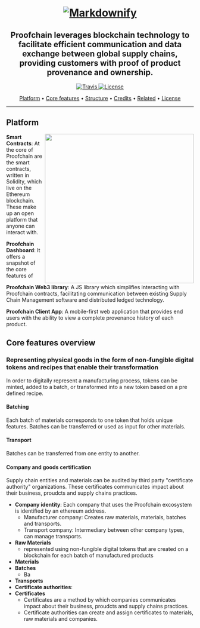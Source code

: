 <h1 align="center">
  <br>
  <a href="proofchain.alexcambose.ro"><img src="https://i.imgur.com/Rsdo4OA.png" alt="Markdownify"></a>
</h1>
<h2 align="center" width="300">Proofchain leverages blockchain technology to facilitate efficient communication and data exchange between global supply chains, providing customers with proof of product provenance and ownership.</h2>

<p align="center">
  <a href="https://www.travis-ci.com/alexcambose/proofchain">
    <img src="https://www.travis-ci.com/alexcambose/proofchain.svg?branch=master"
         alt="Travis">
  </a>
  <a href="https://lbesson.mit-license.org">
    <img src="https://img.shields.io/badge/License-MIT-blue.svg"
         alt="License">
  </a>
</p>

<p align="center">
  <a href="#platform">Platform</a> •
  <a href="#core-features">Core features</a> •
  <a href="#download">Structure</a> •
  <a href="#credits">Credits</a> •
  <a href="#related">Related</a> •
  <a href="#license">License</a>
</p>

---

## Platform

<img align="right" width="400" src="https://imgur.com/tTHFr37.png">

**Smart Contracts**: At the core of Proofchain are the smart contracts, written in Solidity, which live on the Ethereum blockchain. These make up an open platform that anyone can interact with.

**Proofchain Dashboard**: It offers a snapshot of the core features of

**Proofchain Web3 library**: A JS library which simplifies interacting with Proofchain contracts, facilitating communication between existing Supply Chain Management software and distributed ledged technology.

**Proofchain Client App**: A mobile-first web application that provides end users with the ability to view a complete provenance history of each product.

## Core features overview

### Representing physical goods in the form of non-fungible digital tokens and recipes that enable their transformation

In order to digitally represent a manufacturing process, tokens can be minted, added to a batch, or transformed into a new token based on a pre defined recipe.

#### Batching

Each batch of materials corresponds to one token that holds unique features. Batches can be transferred or used as input for other materials.

#### Transport

Batches can be transferred from one entity to another.

#### Company and goods certification

Supply chain entities and materials can be audited by third party "certificate authority" organizations. These certificates communicates impact about their business, proudcts and supply chains practices.

- **Company identity**: Each company that uses the Proofchain excosystem is identified by an ethereum address.
  - Manufacturer company: Creates raw materials, materials, batches and transports.
  - Transport company: Intermediary between other company types, can manage transports.
- **Raw Materials**
  - represented using non-fungible digital tokens that are created on a blockchain for each batch of manufactured products
- **Materials**
- **Batches**
  - Ba
- **Transports**
- **Certificate authorities**:
- **Certificates**
  - Certificates are a method by which companies communicates impact about their business, proudcts and supply chains practices.
  - Certificate authorities can create and assign certificates to materials, raw materials and companies.
